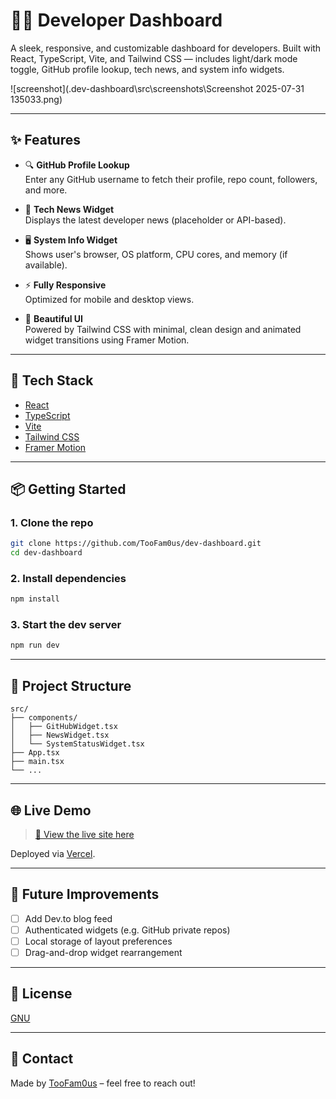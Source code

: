 # 🧑‍💻 Developer Dashboard

A sleek, responsive, and customizable dashboard for developers. Built with React, TypeScript, Vite, and Tailwind CSS — includes light/dark mode toggle, GitHub profile lookup, tech news, and system info widgets.

![screenshot](.dev-dashboard\src\screenshots\Screenshot 2025-07-31 135033.png)

---

## ✨ Features

- 🔍 **GitHub Profile Lookup**  
  Enter any GitHub username to fetch their profile, repo count, followers, and more.

- 📰 **Tech News Widget**  
  Displays the latest developer news (placeholder or API-based).

- 🖥️ **System Info Widget**  
  Shows user's browser, OS platform, CPU cores, and memory (if available).

- ⚡ **Fully Responsive**  
  Optimized for mobile and desktop views.

- 🎨 **Beautiful UI**  
  Powered by Tailwind CSS with minimal, clean design and animated widget transitions using Framer Motion.

---

## 🚀 Tech Stack

- [React](https://reactjs.org/)
- [TypeScript](https://www.typescriptlang.org/)
- [Vite](https://vitejs.dev/)
- [Tailwind CSS](https://tailwindcss.com/)
- [Framer Motion](https://www.framer.com/motion/)

---

## 📦 Getting Started

### 1. Clone the repo

```bash
git clone https://github.com/TooFam0us/dev-dashboard.git
cd dev-dashboard
```

### 2. Install dependencies

```bash
npm install
```

### 3. Start the dev server

```bash
npm run dev
```

---

## 📁 Project Structure

```
src/
├── components/
│   ├── GitHubWidget.tsx
│   ├── NewsWidget.tsx
│   └── SystemStatusWidget.tsx
├── App.tsx
├── main.tsx
└── ...
```

---

## 🌐 Live Demo

> [🔗 View the live site here](https://your-dashboard.vercel.app)

Deployed via [Vercel](https://vercel.com).

---

## 🧠 Future Improvements

- [ ] Add Dev.to blog feed
- [ ] Authenticated widgets (e.g. GitHub private repos)
- [ ] Local storage of layout preferences
- [ ] Drag-and-drop widget rearrangement

---

## 📄 License

[GNU](LICENSE)

---

## 💬 Contact

Made by [TooFam0us](https://github.com/TooFam0us) – feel free to reach out!
